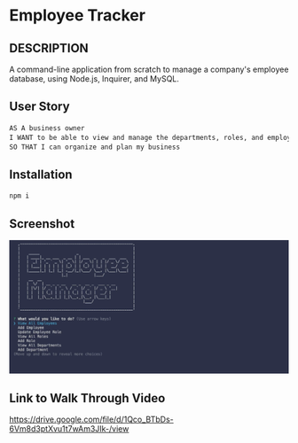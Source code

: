 # Employee Tracker

## DESCRIPTION

A command-line application from scratch to manage a company's employee database, using Node.js, Inquirer, and MySQL.

## User Story

```md
AS A business owner
I WANT to be able to view and manage the departments, roles, and employees in my company
SO THAT I can organize and plan my business
```

## Installation

```md
npm i 
```
## Screenshot

![screenshot.](./assets/Screen%20Shot%202023-03-16%20at%203.13.50%20PM.png)

## Link to Walk Through Video

https://drive.google.com/file/d/1Qco_BTbDs-6Vm8d3ptXvu1t7wAm3JIk-/view


